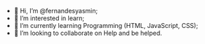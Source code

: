 - 👋 Hi, I’m @fernandesyasmin;
- 👀 I’m interested in learn;
- 🌱 I’m currently learning Programming (HTML, JavaScript, CSS);
- 💞️ I’m looking to collaborate on Help and be helped.

<!---
fernandesyasmin/fernandesyasmin is a ✨ special ✨ repository because its `README.md` (this file) appears on your GitHub profile.
You can click the Preview link to take a look at your changes.
--->
